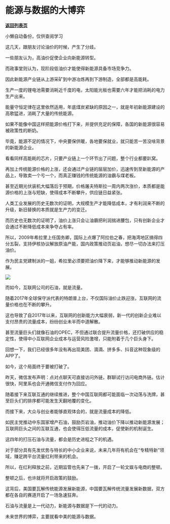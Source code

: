# 能源与数据的大博弈

[**返回列表页**](/gzh/政事堂2019)

小懒自动备份，仅供查阅学习

这几天，跟朋友讨论油价的时候，产生了分歧。  

  

一些朋友认为，高油价促使企业向新能源转型。

  

而政事堂则认为，现阶段低油价才能使得新能源具备市场竞争力。  

  

因此新能源产业链从上游采矿到中游冶炼再到下游制造，全部都是高能耗。

  

生产一度的锂电池需要消耗近千度的电，太阳能光板也需要六年才能把消耗的电力生产出来。

  

能量守恒定律在这里依然适用，年底煤炭紧缺的原因之一，就是年初新能源建设的高歌猛进，消耗了大量的传统能源。  

  

如果不能像中国这样把能源价格打下来，并提供充足的保障，各国的新能源很容易被政策性的断奶。

  

毕竟，能源不足的情况下，中央要保供暖，各地要保就业，就只能苦一苦没啥背景的新能源企业。

  

看看同样高能耗的芯片，只要产业链上一个环节出了问题，整个行业都要趴窝。

  

再加上传统能源价格的上涨，还会通过产业链的层层加价，迅速传到至新能源的产品上，导致卖一个亏一个，而真正赚钱的传统能源的油霸与煤老板。

  

甚至近期光伏装机大幅落后于预期，价格屠夫特斯拉一周内两次涨价，本质都是能源价格的上涨与短缺，使得成本不断攀升，供应链日益紧张。

  

人类工业发展的历史无数次的证明，大规模生产才能降低成本，才有利润来不断的升级，新旧替换的本质就是生产力的变迁。

  

而历史也无数次的证明了，油价上涨只会让油霸把利润揣进腰包，只有创新企业才会通过不断降低成本来争夺占有率。

  

所以，2009年希拉里上任国务卿，国际上点爆了阿拉伯之春，把海湾地区搞得四分五裂，支持伊核协议解放原油产能，国内政策推动页岩油，想尽一切办法来打压油价。  

  

作为民主党建制派的一姐，希拉里必须要把油价降下来，才能够推动新能源的发展。

  

![](https://mmbiz.qpic.cn/mmbiz_jpg/rxhS23yu8cMFgn5iaxiadvBJqfUSuspDVBHlMWibSspwqYh3CIicxnlp5ibuRDVRYS5Mo6SlHiaUpnqj4Wv2WDo9X2eA/640?wx_fmt=jpeg)

  

而如今，互联网公司的石油，就是流量。

  

随着2017年全球保守派代表的特朗普上台，不仅国际油价止跌迎涨，互联网的流量价格也在不断的攀升。

  

这也导致了自2017年以来，互联网的创新能力大幅衰弱，新一代的创新企业难以支付昂贵的流量成本，纷纷创业未半而中道解散。

  

甚至流量巨头们就像石油的OPEC，不但通过联合提升流量价格，还打破供应的稳定性，使得中小互联网企业成本与运营风险激增，只能附着于几个巨头身下。

  

回想一下，我们已经很多年没有再出现美团、滴滴、拼多多、抖音这种现象级的APP了。

  

如今，这个局面终于要被打破了。

  

昨天，微信发布声明：点对点聊天可直接访问外链，群聊试行访问电商外链。估计很快，阿里系也会开通微信支付作为回应。

  

随着接下来互联互通的继续推进，整个中国互联网都可能面临一次动荡与洗牌，甚至巨头们的排序都可能发生天翻地覆的变化。  

  

而接下来，大众与创业者能够直观体会的，就是流量成本的降低。  

  

如民主党推动中东国家增产石油，鼓励页岩油，推动油价下降以推动新能源发展；互联网巨头之间的互联互通，也会使得压低流量的成本，促使新的机制诞生。

  

这四年的打压石油与流量，都会是历史进程之下的机遇。

  

对于部分具有先发优势与特长的中小企业来说，未来几年将有机会在“专精特新”领域，赚足跨平台流量红利带来的机会。

  

所以，在红利释放之前，近期监管也先来了一拨，开启了一轮文娱与电商的整顿。

  

整顿之后，也许就将开启政策的鼓励。

  

这背后，美国要瓦解传统能源发展新能源，中国要瓦解传统流量发展新数据，双方都在各自的赛道开启了一场急速狂奔。  

  

石油与流量是上一代动力，新能源与数据是下一代的动力。

  

未来世界的博弈，主要就看中美的能源与数据。

  

